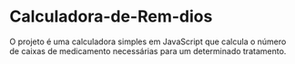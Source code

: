 # Calculadora-de-Rem-dios
O projeto é uma calculadora simples em JavaScript que calcula o número de caixas de medicamento necessárias para um determinado tratamento.
